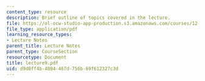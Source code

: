 ```yaml
---
content_type: resource
description: Brief outline of topics covered in the lecture.
file: https://ol-ocw-studio-app-production.s3.amazonaws.com/courses/12-800-fluid-dynamics-of-the-atmosphere-and-ocean-fall-2004/d9d0ff4b4084467d756b69f612327c3d_lecture9.pdf
file_type: application/pdf
learning_resource_types:
- Lecture Notes
parent_title: Lecture Notes
parent_type: CourseSection
resourcetype: Document
title: lecture9.pdf
uid: d9d0ff4b-4084-467d-756b-69f612327c3d
---
```

